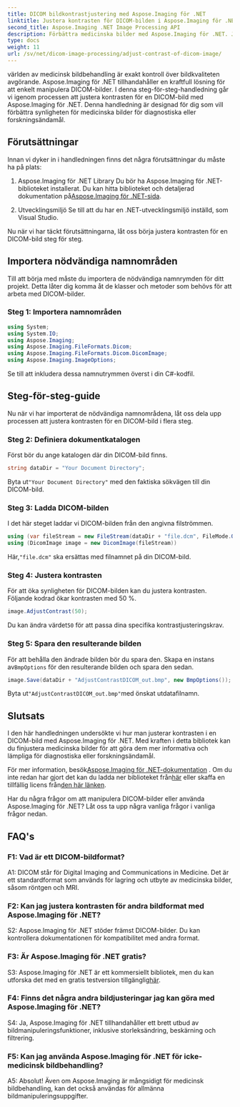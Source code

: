 ```yaml
---
title: DICOM bildkontrastjustering med Aspose.Imaging för .NET
linktitle: Justera kontrasten för DICOM-bilden i Aspose.Imaging för .NET
second_title: Aspose.Imaging .NET Image Processing API
description: Förbättra medicinska bilder med Aspose.Imaging för .NET. Justera DICOM-bildkontrasten med enkla steg.
type: docs
weight: 11
url: /sv/net/dicom-image-processing/adjust-contrast-of-dicom-image/
---
```

världen av medicinsk bildbehandling är exakt kontroll över bildkvaliteten avgörande. Aspose.Imaging för .NET tillhandahåller en kraftfull lösning för att enkelt manipulera DICOM-bilder. I denna steg-för-steg-handledning går vi igenom processen att justera kontrasten för en DICOM-bild med Aspose.Imaging för .NET. Denna handledning är designad för dig som vill förbättra synligheten för medicinska bilder för diagnostiska eller forskningsändamål. 

## Förutsättningar

Innan vi dyker in i handledningen finns det några förutsättningar du måste ha på plats:

1. Aspose.Imaging för .NET Library
 Du bör ha Aspose.Imaging för .NET-biblioteket installerat. Du kan hitta biblioteket och detaljerad dokumentation på[Aspose.Imaging för .NET-sida](https://reference.aspose.com/imaging/net/).

2. Utvecklingsmiljö
Se till att du har en .NET-utvecklingsmiljö inställd, som Visual Studio.

Nu när vi har täckt förutsättningarna, låt oss börja justera kontrasten för en DICOM-bild steg för steg.

## Importera nödvändiga namnområden

Till att börja med måste du importera de nödvändiga namnrymden för ditt projekt. Detta låter dig komma åt de klasser och metoder som behövs för att arbeta med DICOM-bilder.

### Steg 1: Importera namnområden

```csharp
using System;
using System.IO;
using Aspose.Imaging;
using Aspose.Imaging.FileFormats.Dicom;
using Aspose.Imaging.FileFormats.Dicom.DicomImage;
using Aspose.Imaging.ImageOptions;
```

Se till att inkludera dessa namnutrymmen överst i din C#-kodfil.

## Steg-för-steg-guide

Nu när vi har importerat de nödvändiga namnområdena, låt oss dela upp processen att justera kontrasten för en DICOM-bild i flera steg.

### Steg 2: Definiera dokumentkatalogen

Först bör du ange katalogen där din DICOM-bild finns.

```csharp
string dataDir = "Your Document Directory";
```

 Byta ut`"Your Document Directory"` med den faktiska sökvägen till din DICOM-bild.

### Steg 3: Ladda DICOM-bilden

I det här steget laddar vi DICOM-bilden från den angivna filströmmen.

```csharp
using (var fileStream = new FileStream(dataDir + "file.dcm", FileMode.Open, FileAccess.Read))
using (DicomImage image = new DicomImage(fileStream))
```

 Här,`"file.dcm"` ska ersättas med filnamnet på din DICOM-bild.

### Steg 4: Justera kontrasten

För att öka synligheten för DICOM-bilden kan du justera kontrasten. Följande kodrad ökar kontrasten med 50 %.

```csharp
image.AdjustContrast(50);
```

 Du kan ändra värdet`50` för att passa dina specifika kontrastjusteringskrav.

### Steg 5: Spara den resulterande bilden

 För att behålla den ändrade bilden bör du spara den. Skapa en instans av`BmpOptions` för den resulterande bilden och spara den sedan.

```csharp
image.Save(dataDir + "AdjustContrastDICOM_out.bmp", new BmpOptions());
```

 Byta ut`"AdjustContrastDICOM_out.bmp"`med önskat utdatafilnamn.

## Slutsats

I den här handledningen undersökte vi hur man justerar kontrasten i en DICOM-bild med Aspose.Imaging för .NET. Med kraften i detta bibliotek kan du finjustera medicinska bilder för att göra dem mer informativa och lämpliga för diagnostiska eller forskningsändamål.

 För mer information, besök[Aspose.Imaging för .NET-dokumentation](https://reference.aspose.com/imaging/net/) . Om du inte redan har gjort det kan du ladda ner biblioteket från[här](https://releases.aspose.com/imaging/net/) eller skaffa en tillfällig licens från[den här länken](https://purchase.aspose.com/temporary-license/).

Har du några frågor om att manipulera DICOM-bilder eller använda Aspose.Imaging för .NET? Låt oss ta upp några vanliga frågor i vanliga frågor nedan.

## FAQ's

### F1: Vad är ett DICOM-bildformat?

A1: DICOM står för Digital Imaging and Communications in Medicine. Det är ett standardformat som används för lagring och utbyte av medicinska bilder, såsom röntgen och MRI.

### F2: Kan jag justera kontrasten för andra bildformat med Aspose.Imaging för .NET?

S2: Aspose.Imaging för .NET stöder främst DICOM-bilder. Du kan kontrollera dokumentationen för kompatibilitet med andra format.

### F3: Är Aspose.Imaging för .NET gratis?

 S3: Aspose.Imaging för .NET är ett kommersiellt bibliotek, men du kan utforska det med en gratis testversion tillgänglig[här](https://releases.aspose.com/).

### F4: Finns det några andra bildjusteringar jag kan göra med Aspose.Imaging för .NET?

S4: Ja, Aspose.Imaging för .NET tillhandahåller ett brett utbud av bildmanipuleringsfunktioner, inklusive storleksändring, beskärning och filtrering.

### F5: Kan jag använda Aspose.Imaging för .NET för icke-medicinsk bildbehandling?

A5: Absolut! Även om Aspose.Imaging är mångsidigt för medicinsk bildbehandling, kan det också användas för allmänna bildmanipuleringsuppgifter.